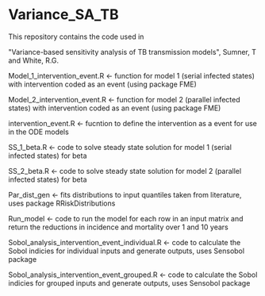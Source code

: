 # Variance_SA_TB

This repository contains the code used in 

"Variance-based sensitivity analysis of TB transmission models", Sumner, T and White, R.G.

Model_1_intervention_event.R <- function for model 1 (serial infected states) with intervention coded as an event (using package FME)

Model_2_intervention_event.R <- function for model 2 (parallel infected states) with intervention coded as an event (using package FME)

intervention_event.R <- fucntion to define the intervention as a event for use in the ODE models 

SS_1_beta.R <- code to solve steady state solution for model 1 (serial infected states) for beta

SS_2_beta.R <- code to solve steady state solution for model 2 (parallel infected states) for beta

Par_dist_gen <- fits distributions to input quantiles taken from literature, uses package RRiskDistributions 

Run_model <- code to run the model for each row in an input matrix and return the reductions in incidence and mortality over 1 and 10 years

Sobol_analysis_intervention_event_individual.R <- code to calculate the Sobol indicies for individual inputs and generate outputs, uses Sensobol package

Sobol_analysis_intervention_event_grouped.R <- code to calculate the Sobol indicies for grouped inputs and generate outputs, uses Sensobol package


 
